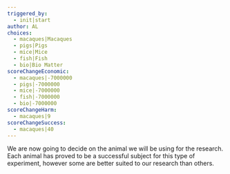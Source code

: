 ```yaml
---
triggered_by:
  - init|start
author: AL
choices:
  - macaques|Macaques
  - pigs|Pigs
  - mice|Mice
  - fish|Fish
  - bio|Bio Matter
scoreChangeEconomic: 
  - macaques|-7000000
  - pigs|-7000000
  - mice|-7000000
  - fish|-7000000
  - bio|-7000000
scoreChangeHarm: 
  - macaques|9
scoreChangeSuccess: 
  - macaques|40
---
```


We are now going to decide on the animal we will be using for the research. Each animal has proved to be a successful subject for this type of experiment, however some are better suited to our research than others.
